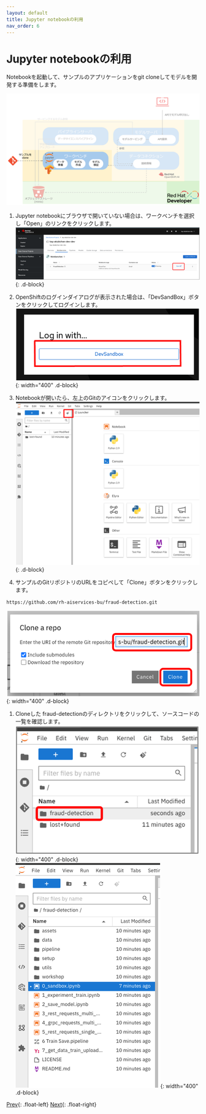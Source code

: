 ```yaml
---
layout: default
title: Jupyter notebookの利用
nav_order: 6
---
```


# Jupyter notebookの利用

Notebookを起動して、サンプルのアプリケーションをgit cloneしてモデルを開発する準備をします。

![](../../assets/overview_notebook.png)

1. Jupyter notebookにブラウザで開いていない場合は、ワークベンチを選択し「Open」のリンクをクリックします。
![](../../assets/oai_create_workbench_open.png){: .d-block}

1. OpenShiftのログインダイアログが表示された場合は、「DevSandBox」ボタンをクリックしてログインします。
![](../../assets/oai_notebook_login.png){: width="400" .d-block}

1. Notebookが開いたら、左上のGitのアイコンをクリックします。
![](../../assets/oai_notebook_git.png){: .d-block}

1. サンプルのGitリポジトリのURLをコピペして「Clone」ボタンをクリックします。
```text
https://github.com/rh-aiservices-bu/fraud-detection.git
```
![](../../assets/oai_notebook_clone.png){: width="400" .d-block}

1. Cloneした fraud-detectionのディレクトリをクリックして、ソースコードの一覧を確認します。
![](../../assets/oai_notebook_verify_clone.png){: width="400" .d-block}
![](../../assets/oai_notebook_list_dir.png){: width="400" .d-block}


[Prev](./02_wb_1-workbench.html){: .float-left}
[Next](./02_wb_3-train-and-save-model.html){: .float-right}